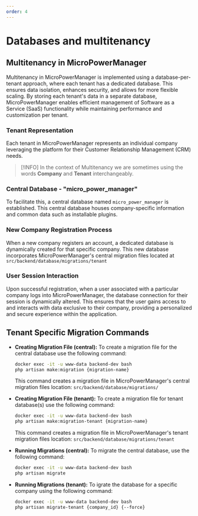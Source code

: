 ```yaml
---
order: 4
---
```


# Databases and multitenancy

## Multitenancy in MicroPowerManager

Multitenancy in MicroPowerManager is implemented using a database-per-tenant approach, where each tenant has a dedicated database.
This ensures data isolation, enhances security, and allows for more flexible scaling.
By storing each tenant's data in a separate database, MicroPowerManager enables efficient management of Software as a Service (SaaS) functionality while maintaining performance and customization per tenant.

### Tenant Representation

Each tenant in MicroPowerManager represents an individual company leveraging the platform for their Customer Relationship Management (CRM) needs.

> [!INFO]
> In the context of Multitenancy we are sometimes using the words **Company** and **Tenant** interchangeably.

### Central Database - "micro_power_manager"

To facilitate this, a central database named `micro_power_manager` is established.
This central database houses company-specific information and common data such as installable plugins.

### New Company Registration Process

When a new company registers an account, a dedicated database is dynamically created for that specific company.
This new database incorporates MicroPowerManager's central migration files located at `src/backend/database/migrations/tenant`

### User Session Interaction

Upon successful registration, when a user associated with a particular company logs into MicroPowerManager, the database connection for their session is dynamically altered.
This ensures that the user gains access to and interacts with data exclusive to their company, providing a personalized and secure experience within the application.

## Tenant Specific Migration Commands

- **Creating Migration File (central):**
  To create a migration file for the central database use the following command:

  ```bash
  docker exec -it -u www-data backend-dev bash
  php artisan make:migration {migration-name}
  ```

  This command creates a migration file in MicroPowerManager's central migration files location: `src/backend/database/migrations/`

- **Creating Migration File (tenant):**
  To create a migration file for tenant database(s) use the following command:

  ```bash
  docker exec -it -u www-data backend-dev bash
  php artisan make:migration-tenant {migration-name}
  ```

  This command creates a migration file in MicroPowerManager's tenant migration files location: `src/backend/database/migrations/tenant`

- **Running Migrations (central):**
  To migrate the central database, use the following command:

  ```bash
  docker exec -it -u www-data backend-dev bash
  php artisan migrate
  ```

- **Running Migrations (tenant):**
  To igrate the database for a specific company using the following command:

  ```bash
  docker exec -it -u www-data backend-dev bash
  php artisan migrate-tenant {company_id} {--force}
  ```
